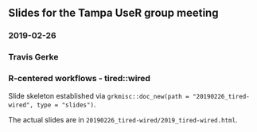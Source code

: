 ## Slides for the Tampa UseR group meeting
### 2019-02-26
### Travis Gerke
### R-centered workflows - tired::wired

Slide skeleton established via `grkmisc::doc_new(path = "20190226_tired-wired", type = "slides")`.

The actual slides are in `20190226_tired-wired/2019_tired-wired.html`. 
